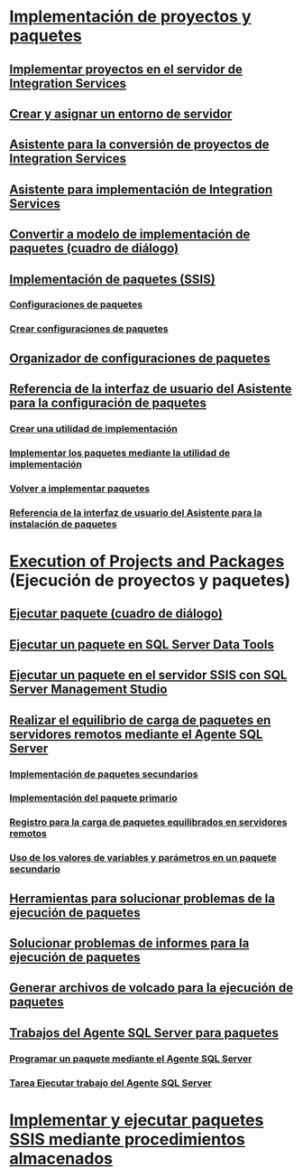 # [Implementación de proyectos y paquetes](deploy-integration-services-ssis-projects-and-packages.md)
## [Implementar proyectos en el servidor de Integration Services](../deploy-projects-to-integration-services-server.md)
## [Crear y asignar un entorno de servidor](../create-and-map-a-server-environment.md)
## [Asistente para la conversión de proyectos de Integration Services](../integration-services-project-conversion-wizard.md)
## [Asistente para implementación de Integration Services](../integration-services-deployment-wizard.md)
## [Convertir a modelo de implementación de paquetes (cuadro de diálogo)](../convert-to-package-deployment-model-dialog-box.md)
## [Implementación de paquetes (SSIS)](legacy-package-deployment-ssis.md)
### [Configuraciones de paquetes](../package-configurations.md)
### [Crear configuraciones de paquetes](../create-package-configurations.md)
## [Organizador de configuraciones de paquetes](../package-configurations-organizer.md)
## [Referencia de la interfaz de usuario del Asistente para la configuración de paquetes](../package-configuration-wizard-ui-reference.md)
### [Crear una utilidad de implementación](../create-a-deployment-utility.md)
### [Implementar los paquetes mediante la utilidad de implementación](../deploy-packages-by-using-the-deployment-utility.md)
### [Volver a implementar paquetes](../redeployment-of-packages.md)
### [Referencia de la interfaz de usuario del Asistente para la instalación de paquetes](../package-installation-wizard-ui-reference.md)
# [Execution of Projects and Packages](run-integration-services-ssis-packages.md) (Ejecución de proyectos y paquetes)
## [Ejecutar paquete (cuadro de diálogo)](../execute-package-dialog-box.md)
## [Ejecutar un paquete en SQL Server Data Tools](../run-a-package-in-sql-server-data-tools.md)
## [Ejecutar un paquete en el servidor SSIS con SQL Server Management Studio](../run-a-package-on-the-ssis-server-using-sql-server-management-studio.md)
## [Realizar el equilibrio de carga de paquetes en servidores remotos mediante el Agente SQL Server](load-balancing-packages-on-remote-servers-by-using-sql-server-agent.md)
### [Implementación de paquetes secundarios](../implementation-of-child-packages.md)
### [Implementación del paquete primario](../implementation-of-the-parent-package.md)
### [Registro para la carga de paquetes equilibrados en servidores remotos](../logging-for-load-balanced-packages-on-remote-servers.md)
### [Uso de los valores de variables y parámetros en un paquete secundario](../use-the-values-of-variables-and-parameters-in-a-child-package.md)
## [Herramientas para solucionar problemas de la ejecución de paquetes](../troubleshooting/troubleshooting-tools-for-package-execution.md)
## [Solucionar problemas de informes para la ejecución de paquetes](../troubleshooting/troubleshooting-reports-for-package-execution.md)
## [Generar archivos de volcado para la ejecución de paquetes](../troubleshooting/generating-dump-files-for-package-execution.md)
## [Trabajos del Agente SQL Server para paquetes](sql-server-agent-jobs-for-packages.md)
### [Programar un paquete mediante el Agente SQL Server](../schedule-a-package-by-using-sql-server-agent.md)
### [Tarea Ejecutar trabajo del Agente SQL Server](../control-flow/execute-sql-server-agent-job-task.md)
# [Implementar y ejecutar paquetes SSIS mediante procedimientos almacenados](../deploy-and-execute-ssis-packages-using-stored-procedures.md)

